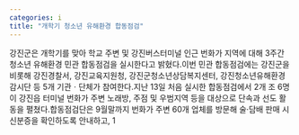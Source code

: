 ```yaml
---
categories: i
title: "개학기 청소년 유해환경 합동점검"
---
```

강진군은 개학기를 맞아 학교 주변 및 강진버스터미널 인근 번화가 지역에 대해 3주간 청소년 유해환경 민관 합동점검을 실시한다고 밝혔다.이번 민관 합동점검에는 강진군을 비롯해 강진경찰서, 강진교육지원청, 강진군청소년상담복지센터, 강진청소년유해환경감시단 등 5개 기관ㆍ단체가 참여한다.지난 13일 처음 실시한 합동점검에서 2개 조 6명이 강진읍 터미널 번화가 주변 노래방, 주점 및 우범지역 등을 대상으로 단속과 선도 활동을 펼쳤다.합동점검단은 9월말까지 번화가 주변 60개 업체를 방문해 술·담배 판매 시 신분증을 확인하도록 안내하고, 1